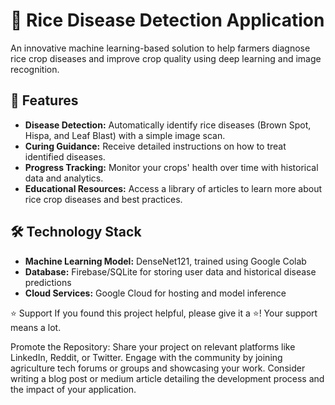 # 🌾 Rice Disease Detection Application

An innovative machine learning-based solution to help farmers diagnose rice crop diseases and improve crop quality using deep learning and image recognition.


## 🚀 Features

- **Disease Detection:** Automatically identify rice diseases (Brown Spot, Hispa, and Leaf Blast) with a simple image scan.
- **Curing Guidance:** Receive detailed instructions on how to treat identified diseases.
- **Progress Tracking:** Monitor your crops' health over time with historical data and analytics.
- **Educational Resources:** Access a library of articles to learn more about rice crop diseases and best practices.

## 🛠️ Technology Stack
- **Machine Learning Model:** DenseNet121, trained using Google Colab
- **Database:** Firebase/SQLite for storing user data and historical disease predictions
- **Cloud Services:** Google Cloud for hosting and model inference

⭐ Support
If you found this project helpful, please give it a ⭐! Your support means a lot.


Promote the Repository:
Share your project on relevant platforms like LinkedIn, Reddit, or Twitter.
Engage with the community by joining agriculture tech forums or groups and showcasing your work.
Consider writing a blog post or medium article detailing the development process and the impact of your application.
